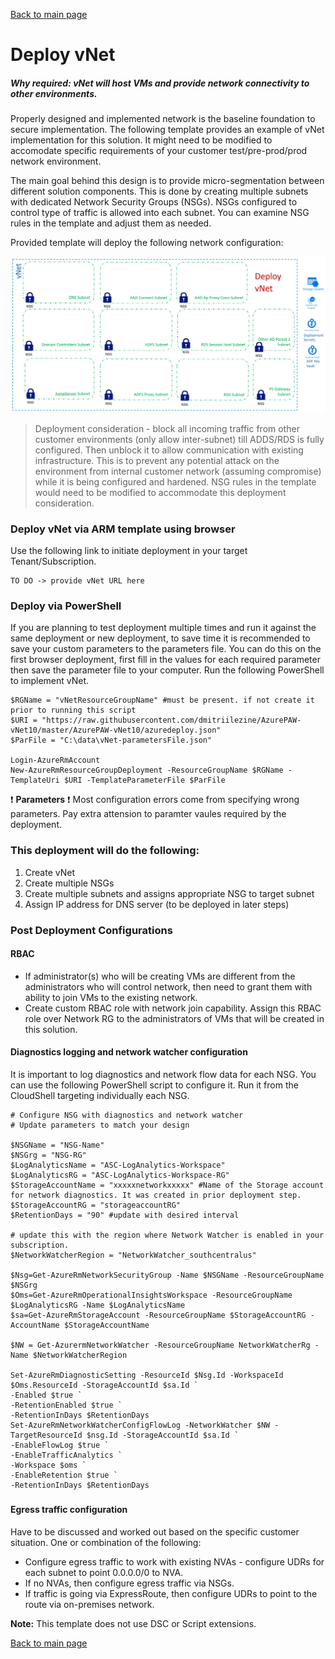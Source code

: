 [Back to main page](DeploymentOutline.md)

# Deploy vNet

##### Why required: vNet will host VMs and provide network connectivity to other environments.

Properly designed and implemented network is the baseline foundation to secure implementation. 
The following template provides an example of vNet implementation for this solution. It might need to be modified 
to accomodate specific requirements of your customer test/pre-prod/prod network environment.

The main goal behind this design is to provide micro-segmentation between different solution components.
This is done by creating multiple subnets with dedicated Network Security Groups (NSGs). NSGs configured to control 
type of traffic is allowed into each subnet. You can examine NSG rules in the template and adjust them as needed.


Provided template will deploy the following network configuration:

![Vnet ](img/DeployVNet.PNG)


> Deployment consideration - block all incoming traffic from other customer environments (only allow inter-subnet) 
till ADDS/RDS is fully configured. Then unblock it to allow communication with existing infrastructure. This is to 
prevent any potential attack on the environment from internal customer network (assuming compromise) while it is 
being configured and hardened. NSG rules in the template would need to be modified to accommodate this deployment consideration.

### Deploy vNet via ARM template using browser
Use the following link to initiate deployment in your target Tenant/Subscription.
```<language>
TO DO -> provide vNet URL here 
```

### Deploy via PowerShell
If you are planning to test deployment multiple times and run it against the same deployment or new deployment, 
to save time it is recommended to save your custom parameters to the parameters file. You can do this on the first browser deployment, 
first fill in the values for each required parameter then save the parameter file to your computer. Run the following PowerShell to implement vNet.

```<language>
$RGName = "vNetResourceGroupName" #must be present. if not create it prior to running this script
$URI = "https://raw.githubusercontent.com/dmitriilezine/AzurePAW-vNet10/master/AzurePAW-vNet10/azuredeploy.json"
$ParFile = "C:\data\vNet-parametersFile.json"

Login-AzureRmAccount
New-AzureRmResourceGroupDeployment -ResourceGroupName $RGName -TemplateUri $URI -TemplateParameterFile $ParFile

```
:heavy_exclamation_mark: **Parameters** :heavy_exclamation_mark: Most configuration errors come from specifying wrong parameters. 
Pay extra attension to paramter vaules required by the deployment.

### This deployment will do the following:
1. Create vNet
2. Create multiple NSGs
3. Create multiple subnets and assigns appropriate NSG to target subnet
4. Assign IP address for DNS server (to be deployed in later steps)


### Post Deployment Configurations
#### RBAC
- If administrator(s) who will be creating VMs are different from the administrators who will control network, then need to grant them with ability to join VMs to the existing network. 
- Create custom RBAC role with network join capability. Assign this RBAC role over Network RG to the administrators of VMs that will be created in this solution.

#### Diagnostics logging and network watcher configuration
It is important to log diagnostics and network flow data for each NSG. 
You can use the following PowerShell script to configure it. Run it from the CloudShell targeting individually each NSG. 


```<language>
# Configure NSG with diagnostics and network watcher
# Update parameters to match your design

$NSGName = "NSG-Name"
$NSGrg = "NSG-RG"
$LogAnalyticsName = "ASC-LogAnalytics-Workspace"
$LogAnalyticsRG = "ASC-LogAnalytics-Workspace-RG"
$StorageAccountName = "xxxxxnetworkxxxxx" #Name of the Storage account for network diagnostics. It was created in prior deployment step. 
$StorageAccountRG = "storageaccountRG"
$RetentionDays = "90" #update with desired interval

# update this with the region where Network Watcher is enabled in your subscription.
$NetworkWatcherRegion = "NetworkWatcher_southcentralus"

$Nsg=Get-AzureRmNetworkSecurityGroup -Name $NSGName -ResourceGroupName $NSGrg
$Oms=Get-AzureRmOperationalInsightsWorkspace -ResourceGroupName $LogAnalyticsRG -Name $LogAnalyticsName
$sa=Get-AzureRmStorageAccount -ResourceGroupName $StorageAccountRG -AccountName $StorageAccountName

$NW = Get-AzurermNetworkWatcher -ResourceGroupName NetworkWatcherRg -Name $NetworkWatcherRegion

Set-AzureRmDiagnosticSetting -ResourceId $Nsg.Id -WorkspaceId $Oms.ResourceId -StorageAccountId $sa.Id `
-Enabled $true `
-RetentionEnabled $true `
-RetentionInDays $RetentionDays
Set-AzureRmNetworkWatcherConfigFlowLog -NetworkWatcher $NW -TargetResourceId $nsg.Id -StorageAccountId $sa.Id `
-EnableFlowLog $true `
-EnableTrafficAnalytics `
-Workspace $oms `
-EnableRetention $true `
-RetentionInDays $RetentionDays
```

#####
#### Egress traffic configuration
Have to be discussed and worked out based on the specific customer situation. One or combination of the following:
- Configure egress traffic to work with existing NVAs - configure UDRs for each subnet to point 0.0.0.0/0 to NVA.
- If no NVAs, then configure egress traffic via NSGs.
- If traffic is going via ExpressRoute, then configure UDRs to point to the route via on-premises network.



**Note:** This template does not use DSC or Script extensions.

[Back to main page](DeploymentOutline.md)